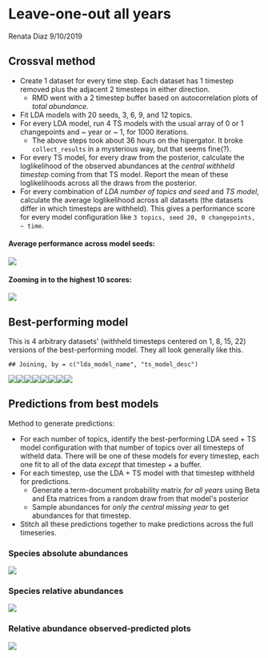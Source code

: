 Leave-one-out all years
================
Renata Diaz
9/10/2019

Crossval method
---------------

-   Create 1 dataset for every time step. Each dataset has 1 timestep removed plus the adjacent 2 timesteps in either direction.
    -   RMD went with a 2 timestep buffer based on autocorrelation plots of *total abundance*.
-   Fit LDA models with 20 seeds, 3, 6, 9, and 12 topics.
-   For every LDA model, run 4 TS models with the usual array of 0 or 1 changepoints and ~ year or ~ 1, for 1000 iterations.
    -   The above steps took about 36 hours on the hipergator. It broke `collect_results` in a mysterious way, but that seems fine(?).
-   For every TS model, for every draw from the posterior, calculate the loglikelihood of the observed abundances at the *central withheld timestep* coming from that TS model. Report the mean of these loglikelihoods across all the draws from the posterior.
-   For every combination of *LDA number of topics and seed* and *TS model*, calculate the average loglikelihood across all datasets (the datasets differ in which timesteps are withheld). This gives a performance score for every model configuration like `3 topics, seed 20, 0 changepoints, ~ time`.

#### Average performance across model seeds:

![](crossval-draft_files/figure-markdown_github/eval%20performance%20over%20all%20subgroups-1.png)

#### Zooming in to the highest 10 scores:

![](crossval-draft_files/figure-markdown_github/best%20performers-1.png)

Best-performing model
---------------------

This is 4 arbitrary datasets' (withheld timesteps centered on 1, 8, 15, 22) versions of the best-performing model. They all look generally like this.

    ## Joining, by = c("lda_model_name", "ts_model_desc")

![](crossval-draft_files/figure-markdown_github/best%20model-1.png)![](crossval-draft_files/figure-markdown_github/best%20model-2.png)![](crossval-draft_files/figure-markdown_github/best%20model-3.png)![](crossval-draft_files/figure-markdown_github/best%20model-4.png)![](crossval-draft_files/figure-markdown_github/best%20model-5.png)![](crossval-draft_files/figure-markdown_github/best%20model-6.png)![](crossval-draft_files/figure-markdown_github/best%20model-7.png)![](crossval-draft_files/figure-markdown_github/best%20model-8.png)

Predictions from best models
----------------------------

Method to generate predictions:

-   For each number of topics, identify the best-performing LDA seed + TS model configuration with that number of topics over all timesteps of witheld data. There will be one of these models for every timestep, each one fit to all of the data *except* that timestep + a buffer.
-   For each timestep, use the LDA + TS model with that timestep withheld for predictions.
    -   Generate a term-document probability matrix *for all years* using Beta and Eta matrices from a random draw from that model's posterior
    -   Sample abundances for *only the central missing year* to get abundances for that timestep.
-   Stitch all these predictions together to make predictions across the full timeseries.

### Species absolute abundances

![](crossval-draft_files/figure-markdown_github/abs%20abund%20plots-1.png)

### Species relative abundances

![](crossval-draft_files/figure-markdown_github/rel%20abund%20plots-1.png)

### Relative abundance observed-predicted plots

![](crossval-draft_files/figure-markdown_github/obs-pred%201:1%20plots-1.png)

